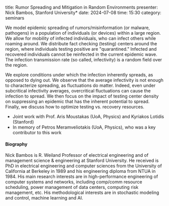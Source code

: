 title: Rumor Spreading and Mitigation in Random Environments
presenter: Nick Bambos, Stanford University*
date: 2024-07-08
time: 15:30
category: seminars

We model epidemic spreading of rumors/misinformation  (or malware, pathogens) in a population of individuals (or devices) within a large region. We allow for mobility of infected individuals, who can infect others while roaming around. We distribute fact checking (testing) centers around the region, where individuals testing positive are "quarantined." Infected and recovered individuals cannot be reinfected in the current epidemic wave. The infection transmission rate (so called, infectivity)  is a random field over the region.

We explore conditions under which the infection inherently spreads, as opposed to dying out. We observe that the average infectivity is not enough to characterize spreading, as fluctuations do matter. Indeed, even under subcritical infectivity averages, overcritical  fluctuations can cause the infection to spread. We then focus on the impact of testing center density on suppressing an epidemic that has the inherent potential to spread. Finally, we discuss how to optimize testing vs. recovery resources.

* Joint work with Prof. Aris Moustakas (UoA, Physics) and Kyriakos Lotidis (Stanford)
* In memory of Petros Meramveliotakis (UoA, Physics), who was a key contributor to this work

#### Biography
Nick Bambos is R. Weiland Professor of electrical engineering and of management science & engineering at Stanford University. He received is PhD in electrical engineering and computer sciences from the University of California at Berkeley in 1989 and his engineering diploma from NTUA in 1984. His main research interests are in high-performance engineering of computer systems and networks, including comp/comm resource scheduling, power management of data centers,  computing risk management, etc. His methodological interests are in stochastic modeling and control, machine learning and AI.
